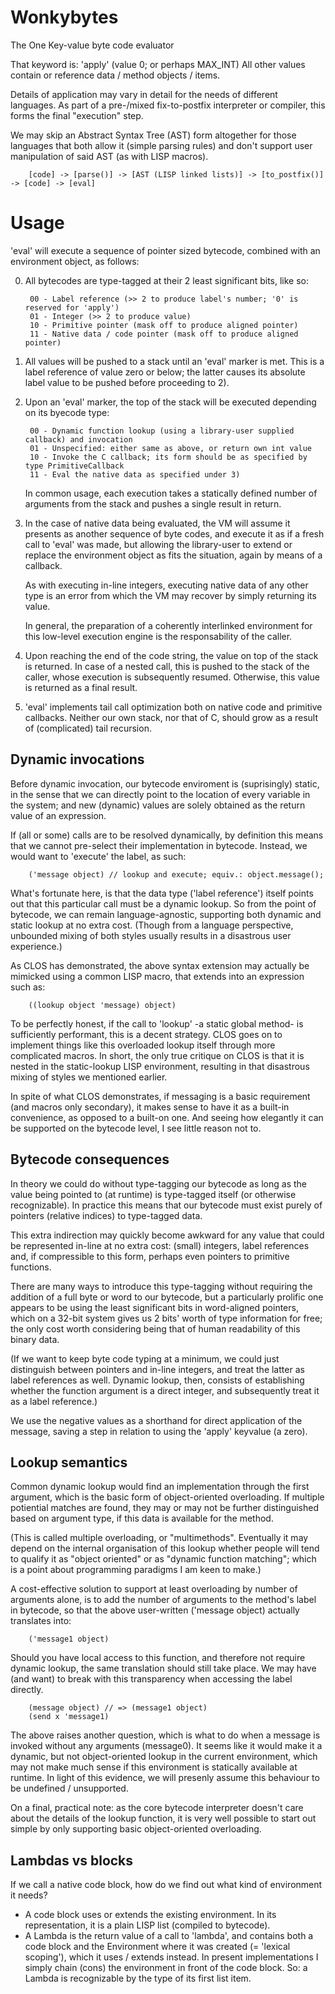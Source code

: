 #  Wonkybytes
The One Key-value byte code evaluator

That keyword is: 'apply' (value 0; or perhaps MAX_INT)
All other values contain or reference data / method objects / items.

Details of application may vary in detail for the needs of different languages.
As part of a pre-/mixed fix-to-postfix interpreter or compiler, this forms the
final "execution" step.

We may skip an Abstract Syntax Tree (AST) form altogether for those languages
that both allow it (simple parsing rules) and don't support user manipulation
of said AST (as with LISP macros).

        [code] -> [parse()] -> [AST (LISP linked lists)] -> [to_postfix()] -> [code] -> [eval]

# Usage

'eval' will execute a sequence of pointer sized bytecode, combined with an
environment object, as follows:

0) All bytecodes are type-tagged at their 2 least significant bits, like so:

        00 - Label reference (>> 2 to produce label's number; '0' is reserved for 'apply')
        01 - Integer (>> 2 to produce value)
        10 - Primitive pointer (mask off to produce aligned pointer)
        11 - Native data / code pointer (mask off to produce aligned pointer)

1) All values will be pushed to a stack until an 'eval' marker is met.
   This is a label reference of value zero or below; the latter causes its
   absolute label value to be pushed before proceeding to 2).

2) Upon an 'eval' marker, the top of the stack will be executed depending on its
   byecode type:

        00 - Dynamic function lookup (using a library-user supplied callback) and invocation
        01 - Unspecified: either same as above, or return own int value
        10 - Invoke the C callback; its form should be as specified by type PrimitiveCallback
        11 - Eval the native data as specified under 3)

   In common usage, each execution takes a statically defined number of arguments
   from the stack and pushes a single result in return.

3) In the case of native data being evaluated, the VM will assume it presents
   as another sequence of byte codes, and execute it as if a fresh call to
   'eval' was made, but allowing the library-user to extend or replace the
   environment object as fits the situation, again by means of a callback.

   As with executing in-line integers, executing native data of any other type
   is an error from which the VM may recover by simply returning its value.

   In general, the preparation of a coherently interlinked environment for this
   low-level execution engine is the responsability of the caller.

4) Upon reaching the end of the code string, the value on top of the stack is
   returned. In case of a nested call, this is pushed to the stack of the caller,
   whose execution is subsequently resumed. Otherwise, this value is returned
   as a final result.

5) 'eval' implements tail call optimization both on native code and primitive
   callbacks. Neither our own stack, nor that of C, should grow as a result of
   (complicated) tail recursion.


## Dynamic invocations

Before dynamic invocation, our bytecode enviroment is (suprisingly) static, in
the sense that we can directly point to the location of every variable in the
system; and new (dynamic) values are solely obtained as the return value of an
expression.

If (all or some) calls are to be resolved dynamically, by definition this means
that we cannot pre-select their implementation in bytecode. Instead, we would
want to 'execute' the label, as such:

        ('message object) // lookup and execute; equiv.: object.message();

What's fortunate here, is that the data type ('label reference') itself points
out that this particular call must be a dynamic lookup. So from the point of
bytecode, we can remain language-agnostic, supporting both dynamic and static
lookup at no extra cost. (Though from a language perspective, unbounded mixing
of both styles usually results in a disastrous user experience.)

As CLOS has demonstrated, the above syntax extension may actually be mimicked
using a common LISP macro, that extends into an expression such as:

        ((lookup object 'message) object)

To be perfectly honest, if the call to 'lookup'  -a static global method- is
sufficiently performant, this is a decent strategy. CLOS goes on to implement
things like this overloaded lookup itself through more complicated macros. In
short, the only true critique on CLOS is that it is nested in the static-lookup
LISP environment, resulting in that disastrous mixing of styles we mentioned
earlier.

In spite of what CLOS demonstrates, if messaging is a basic requirement (and
macros only secondary), it makes sense to have it as a built-in convenience, as
opposed to a built-on one. And seeing how elegantly it can be supported on the
bytecode level, I see little reason not to.


## Bytecode consequences

In theory we could do without type-tagging our bytecode as long as the value
being pointed to (at runtime) is type-tagged itself (or otherwise recognizable).
In practice this means that our bytecode must exist purely of pointers (relative
indices) to type-tagged data.

This extra indirection may quickly become awkward for any value that could be
represented in-line at no extra cost: (small) integers, label references and,
if compressible to this form, perhaps even pointers to primitive functions.

There are many ways to introduce this type-tagging without requiring the
addition of a full byte or word to our bytecode, but a particularly prolific
one appears to be using the least significant bits in word-aligned pointers,
which on a 32-bit system gives us 2 bits' worth of type information for free;
the only cost worth considering being that of human readability of this binary
data.

(If we want to keep byte code typing at a minimum, we could just distinguish
between pointers and in-line integers, and treat the latter as label references
as well. Dynamic lookup, then, consists of establishing whether the function
argument is a direct integer, and subsequently treat it as a label reference.)

We use the negative values as a shorthand for direct application of the message,
saving a step in relation to using the 'apply' keyvalue (a zero).

## Lookup semantics

Common dynamic lookup would find an implementation through the first argument,
which is the basic form of object-oriented overloading. If multiple potiential
matches are found, they may or may not be further distinguished based on
argument type, if this data is available for the method.

(This is called multiple overloading, or "multimethods". Eventually it may
depend on the internal organisation of this lookup whether people will tend to
qualify it as "object oriented" or as "dynamic function matching"; which is a
point about programming paradigms I am keen to make.)

A cost-effective solution to support at least overloading by number of arguments
alone, is to add the number of arguments to the method's label in bytecode, so
that the above user-written ('message object) actually translates into:

        ('message1 object)

Should you have local access to this function, and therefore not require dynamic
lookup, the same translation should still take place. We may have (and want) to
break with this transparency when accessing the label directly.

        (message object) // => (message1 object)
        (send x 'message1)

The above raises another question, which is what to do when a message is invoked
without any arguments (message0). It seems like it would make it a dynamic, but
not object-oriented lookup in the current environment, which may not make much
sense if this environment is statically available at runtime. In light of this
evidence, we will presenly assume this behaviour to be undefined / unsupported.

On a final, practical note: as the core bytecode interpreter doesn't care about
the details of the lookup function, it is very well possible to start out simple
by only supporting basic object-oriented overloading.

## Lambdas vs blocks

If we call a native code block, how do we find out what kind of environment it
needs?

- A code block uses or extends the existing environment. In its representation,
  it is a plain LISP list (compiled to bytecode).
- A Lambda is the return value of a call to 'lambda', and contains both a code
  block and the Environment where it was created (= 'lexical scoping'), which
  it uses / extends instead. In present implementations I simply chain (cons)
  the environment in front of the code block. So: a Lambda is recognizable by
  the type of its first list item.
